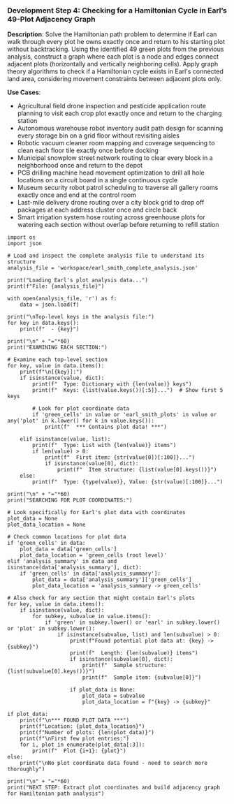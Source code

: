 ### Development Step 4: Checking for a Hamiltonian Cycle in Earl’s 49-Plot Adjacency Graph

**Description**: Solve the Hamiltonian path problem to determine if Earl can walk through every plot he owns exactly once and return to his starting plot without backtracking. Using the identified 49 green plots from the previous analysis, construct a graph where each plot is a node and edges connect adjacent plots (horizontally and vertically neighboring cells). Apply graph theory algorithms to check if a Hamiltonian cycle exists in Earl's connected land area, considering movement constraints between adjacent plots only.

**Use Cases**:
- Agricultural field drone inspection and pesticide application route planning to visit each crop plot exactly once and return to the charging station
- Autonomous warehouse robot inventory audit path design for scanning every storage bin on a grid floor without revisiting aisles
- Robotic vacuum cleaner room mapping and coverage sequencing to clean each floor tile exactly once before docking
- Municipal snowplow street network routing to clear every block in a neighborhood once and return to the depot
- PCB drilling machine head movement optimization to drill all hole locations on a circuit board in a single continuous cycle
- Museum security robot patrol scheduling to traverse all gallery rooms exactly once and end at the control room
- Last-mile delivery drone routing over a city block grid to drop off packages at each address cluster once and circle back
- Smart irrigation system hose routing across greenhouse plots for watering each section without overlap before returning to refill station

```
import os
import json

# Load and inspect the complete analysis file to understand its structure
analysis_file = 'workspace/earl_smith_complete_analysis.json'

print("Loading Earl's plot analysis data...")
print(f"File: {analysis_file}")

with open(analysis_file, 'r') as f:
    data = json.load(f)

print("\nTop-level keys in the analysis file:")
for key in data.keys():
    print(f"  - {key}")

print("\n" + "="*60)
print("EXAMINING EACH SECTION:")

# Examine each top-level section
for key, value in data.items():
    print(f"\n[{key}]:")
    if isinstance(value, dict):
        print(f"  Type: Dictionary with {len(value)} keys")
        print(f"  Keys: {list(value.keys())[:5]}...")  # Show first 5 keys
        
        # Look for plot coordinate data
        if 'green_cells' in value or 'earl_smith_plots' in value or any('plot' in k.lower() for k in value.keys()):
            print(f"  *** Contains plot data! ***")
            
    elif isinstance(value, list):
        print(f"  Type: List with {len(value)} items")
        if len(value) > 0:
            print(f"  First item: {str(value[0])[:100]}...")
            if isinstance(value[0], dict):
                print(f"  Item structure: {list(value[0].keys())}")
    else:
        print(f"  Type: {type(value)}, Value: {str(value)[:100]}...")

print("\n" + "="*60)
print("SEARCHING FOR PLOT COORDINATES:")

# Look specifically for Earl's plot data with coordinates
plot_data = None
plot_data_location = None

# Check common locations for plot data
if 'green_cells' in data:
    plot_data = data['green_cells']
    plot_data_location = 'green_cells (root level)'
elif 'analysis_summary' in data and isinstance(data['analysis_summary'], dict):
    if 'green_cells' in data['analysis_summary']:
        plot_data = data['analysis_summary']['green_cells']
        plot_data_location = 'analysis_summary -> green_cells'

# Also check for any section that might contain Earl's plots
for key, value in data.items():
    if isinstance(value, dict):
        for subkey, subvalue in value.items():
            if 'green' in subkey.lower() or 'earl' in subkey.lower() or 'plot' in subkey.lower():
                if isinstance(subvalue, list) and len(subvalue) > 0:
                    print(f"Found potential plot data at: {key} -> {subkey}")
                    print(f"  Length: {len(subvalue)} items")
                    if isinstance(subvalue[0], dict):
                        print(f"  Sample structure: {list(subvalue[0].keys())}")
                        print(f"  Sample item: {subvalue[0]}")
                    
                    if plot_data is None:
                        plot_data = subvalue
                        plot_data_location = f"{key} -> {subkey}"

if plot_data:
    print(f"\n*** FOUND PLOT DATA ***")
    print(f"Location: {plot_data_location}")
    print(f"Number of plots: {len(plot_data)}")
    print(f"\nFirst few plot entries:")
    for i, plot in enumerate(plot_data[:3]):
        print(f"  Plot {i+1}: {plot}")
else:
    print("\nNo plot coordinate data found - need to search more thoroughly")
    
print("\n" + "="*60)
print("NEXT STEP: Extract plot coordinates and build adjacency graph for Hamiltonian path analysis")
```